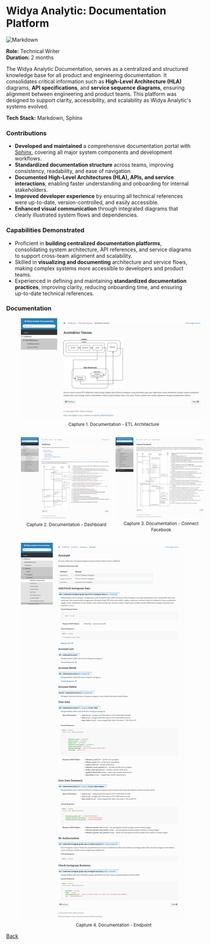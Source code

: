 # Widya Analytic: Documentation Platform

![Markdown](https://img.shields.io/badge/Markdown-000000?style=for-the-badge&logo=markdown&logoColor=white)

<b>Role:</b> Technical Writer<br/>
<b>Duration:</b> 2 months

The Widya Analytic Documentation, serves as a centralized and structured knowledge base for all product and engineering documentation. It consolidates critical information such as <b>High-Level Architecture (HLA)</b> diagrams, <b>API specifications</b>, and <b>service sequence diagrams</b>, ensuring alignment between engineering and product teams. This platform was designed to support clarity, accessibility, and scalability as Widya Analytic's systems evolved.

<b>Tech Stack:</b> Markdown, Sphinx

### Contributions

- <b>Developed and maintained</b> a comprehensive documentation portal with [Sphinx](https://www.sphinx-doc.org/), covering all major system components and development workflows.
- <b>Standardized documentation structure</b> across teams, improving consistency, readability, and ease of navigation.
- <b>Documented High-Level Architectures (HLA), APIs, and service interactions</b>, enabling faster understanding and onboarding for internal stakeholders.
- <b>Improved developer experience</b> by ensuring all technical references were up-to-date, version-controlled, and easily accessible.
- <b>Enhanced visual communication</b> through integrated diagrams that clearly illustrated system flows and dependencies.

### Capabilities Demonstrated

- Proficient in <b>building centralized documentation platforms</b>, consolidating system architecture, API references, and service diagrams to support cross-team alignment and scalability.
- Skilled in <b>visualizing and documenting</b> architecture and service flows, making complex systems more accessible to developers and product teams.
- Experienced in defining and maintaining <b>standardized documentation practices</b>, improving clarity, reducing onboarding time, and ensuring up-to-date technical references.

### Documentation

<figure style="width:100%">
    <a href="images/2022_widya_analytic_doc_architecture.png"
    target="_blank"
    rel="noopener noreferrer">
        <img src="images/2022_widya_analytic_doc_architecture.png" alt="Widya Analytic: Documentation - ETL Architecture">
    </a>
    <figcaption style="text-align:center"><small>Capture 1. Documentation - ETL Architecture</small></figcaption>
</figure>

<div style="display:flex">
  <div style="flex:50%;margin-right:10px">
    <figure style="width:100%">
        <a href="images/2022_widya_analytic_doc_feature_dashboard.png"
        target="_blank"
        rel="noopener noreferrer">
            <img src="images/2022_widya_analytic_doc_feature_dashboard.png" alt="Widya Analytic: Documentation - Dashboard">
        </a>
        <figcaption style="text-align:center"><small>Capture 2. Documentation - Dashboard</small></figcaption>
    </figure>
  </div>
  <div style="flex:50%">
    <figure style="width:100%">
        <a href="images/2022_widya_analytic_doc_feature_connect_facebook.png"
        target="_blank"
        rel="noopener noreferrer">
            <img src="images/2022_widya_analytic_doc_feature_connect_facebook.png" alt="Widya Analytic: Documentation - Connect Facebook">
        </a>
        <figcaption style="text-align:center"><small>Capture 3. Documentation - Connect Facebook</small></figcaption>
    </figure>
  </div>
</div>

<figure style="width:100%">
    <a href="images/2022_widya_analytic_doc_endpoint.png"
    target="_blank"
    rel="noopener noreferrer">
        <img src="images/2022_widya_analytic_doc_endpoint.png" alt="Widya Analytic: Documentation - Endpoint">
    </a>
    <figcaption style="text-align:center"><small>Capture 4. Documentation - Endpoint</small></figcaption>
</figure>

[Back](./)
